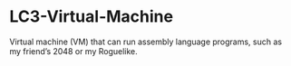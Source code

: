 # LC3-Virtual-Machine
Virtual machine (VM) that can run assembly language programs, such as my friend’s 2048 or my Roguelike. 
